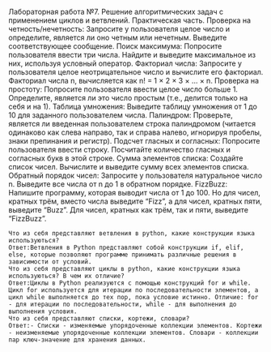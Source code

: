 Лабораторная работа №7. Решение алгоритмических задач с применением циклов и ветвлений.
Практическая часть.
    Проверка на четность/нечетность: Запросите у пользователя целое число и определите, является ли оно четным или нечетным. Выведите соответствующее сообщение.
    Поиск максимума: Попросите пользователя ввести три числа. Найдите и выведите максимальное из них, используя условный оператор.
    Факториал числа: Запросите у пользователя целое неотрицательное число и вычислите его факториал. Факториал числа n, вычисляется как n! = 1 × 2 × 3 × … × n.
    Проверка на простоту: Попросите пользователя ввести целое число больше 1. Определите, является ли это число простым (т.е., делится только на себя и на 1).
    Таблица умножения: Выведите таблицу умножения от 1 до 10 для заданного пользователем числа.
    Палиндром: Проверьте, является ли введенная пользователем строка палиндромом (читается одинаково как слева направо, так и справа налево, игнорируя пробелы, знаки препинания и регистр).
    Подсчет гласных и согласных: Попросите пользователя ввести строку. Посчитайте количество гласных и согласных букв в этой строке.
    Сумма элементов списка: Создайте список чисел. Вычислите и выведите сумму всех элементов списка.
    Обратный порядок чисел: Запросите у пользователя натуральное число n. Выведите все числа от n до 1 в обратном порядке.
    FizzBuzz: Напишите программу, которая выводит числа от 1 до 100. Но для чисел, кратных трём, вместо числа выведите “Fizz”, а для чисел, кратных пяти, выведите “Buzz”. Для чисел, кратных как трём, так и пяти, выведите “FizzBuzz”.


    Что из себя представляют ветвления в python, какие конструкции языка используються?
    Ответ:Ветвления в Python представляют собой конструкции if, elif, else, которые позволяют программе принимать различные решения в зависимости от условий.
    Что из себя представляют циклы в python, какие конструкции языка используються? В чем их отличие?
    Ответ:Циклы в Python реализуются с помощью конструкций for и while. Цикл for используется для итерации по последовательности элементов, а цикл while выполняется до тех пор, пока условие истинно. Отличие: for - для итерации по последовательности, while - для выполнения до выполнения условия.
    Что из себя представляют списки, кортежи, словари?
    Ответ:- Списки - изменяемые упорядоченные коллекции элементов. Кортежи - неизменяемые упорядоченные коллекции элементов. Словари - коллекции пар ключ-значение для хранения данных.
